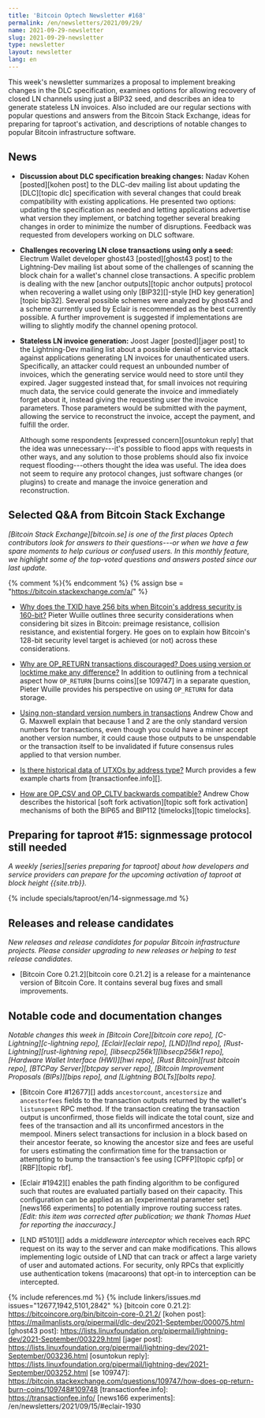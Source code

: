 ```yaml
---
title: 'Bitcoin Optech Newsletter #168'
permalink: /en/newsletters/2021/09/29/
name: 2021-09-29-newsletter
slug: 2021-09-29-newsletter
type: newsletter
layout: newsletter
lang: en
---
```

This week's newsletter summarizes a proposal to implement breaking
changes in the DLC specification, examines options for allowing recovery
of closed LN channels using just a BIP32 seed, and describes an idea to
generate stateless LN invoices.  Also included are our regular sections
with popular questions and answers from the Bitcoin Stack Exchange,
ideas for preparing for taproot's activation, and descriptions of
notable changes to popular Bitcoin infrastructure software.

## News

- **Discussion about DLC specification breaking changes:** Nadav Kohen
  [posted][kohen post] to the DLC-dev mailing list about updating the
  [DLC][topic dlc] specification with several changes that could break
  compatibility with existing applications.  He presented two options:
  updating the specification as needed and letting applications
  advertise what version they implement, or batching together several
  breaking changes in order to minimize the number of disruptions.
  Feedback was requested from developers working on DLC software.

<!-- confirmed on IRC that "ghost43" (all lowercase) is how they'd like to be attributed -->

- **Challenges recovering LN close transactions using only a seed:**
  Electrum Wallet developer ghost43 [posted][ghost43 post] to the
  Lightning-Dev mailing list about some of the challenges of scanning
  the block chain for a wallet's channel close transactions.  A specific
  problem is dealing with the new [anchor outputs][topic anchor outputs]
  protocol when recovering a wallet using only [BIP32][]-style [HD key
  generation][topic bip32].  Several possible schemes were analyzed by
  ghost43 and a scheme currently used by Eclair is recommended as the
  best currently possible.  A further improvement is suggested if
  implementations are willing to slightly modify the channel opening
  protocol.

- **Stateless LN invoice generation:** Joost Jager [posted][jager post]
  to the Lightning-Dev mailing list about a possible denial of service
  attack against applications generating LN invoices for unauthenticated
  users.  Specifically, an attacker could request an unbounded number of
  invoices, which the generating service would need to store until they
  expired.  Jager suggested instead that, for small invoices not
  requiring much data, the service could generate the invoice and
  immediately forget about it, instead giving the requesting user the
  invoice parameters.  Those parameters would be submitted with the
  payment, allowing the service to reconstruct the invoice, accept the
  payment, and fulfill the order.

    Although some respondents [expressed concern][osuntokun reply] that
    the idea was unnecessary---it's possible to flood apps with requests
    in other ways, and any solution to those problems should also fix
    invoice request flooding---others thought the idea was useful.  The
    idea does not seem to require any protocol changes, just software
    changes (or plugins) to create and manage the invoice generation and
    reconstruction.

## Selected Q&A from Bitcoin Stack Exchange

*[Bitcoin Stack Exchange][bitcoin.se] is one of the first places Optech
contributors look for answers to their questions---or when we have a
few spare moments to help curious or confused users.  In
this monthly feature, we highlight some of the top-voted questions and
answers posted since our last update.*

{% comment %}<!-- https://bitcoin.stackexchange.com/search?tab=votes&q=created%3a1m..%20is%3aanswer -->{% endcomment %}
{% assign bse = "https://bitcoin.stackexchange.com/a/" %}

- [Why does the TXID have 256 bits when Bitcoin's address security is 160-bit?]({{bse}}109652)
  Pieter Wuille outlines three security considerations when considering bit
  sizes in Bitcoin: preimage resistance, collision resistance, and existential
  forgery. He goes on to explain how Bitcoin's 128-bit security level target is
  achieved (or not) across these considerations.

- [Why are OP_RETURN transactions discouraged? Does using version or locktime make any difference?]({{bse}}108389)
  In addition to outlining from a technical aspect how `OP_RETURN` [burns
  coins][se 109747] in a separate question, Pieter Wuille provides his
  perspective on using `OP_RETURN` for data storage.

- [Using non-standard version numbers in transactions]({{bse}}108248)
  Andrew Chow and G. Maxwell explain that because 1 and 2 are the only standard
  version numbers for transactions, even though you could have a miner accept
  another version number, it could cause those outputs to be unspendable or the
  transaction itself to be invalidated if future consensus rules applied to that
  version number.

- [Is there historical data of UTXOs by address type?]({{bse}}109776)
  Murch provides a few example charts from [transactionfee.info][].

- [How are OP_CSV and OP_CLTV backwards compatible?]({{bse}}109834)
  Andrew Chow describes the historical [soft fork activation][topic soft fork
  activation] mechanisms of both the BIP65 and BIP112 [timelocks][topic timelocks].

## Preparing for taproot #15: signmessage protocol still needed

*A weekly [series][series preparing for taproot] about how developers
and service providers can prepare for the upcoming activation of taproot
at block height {{site.trb}}.*

{% include specials/taproot/en/14-signmessage.md %}

## Releases and release candidates

*New releases and release candidates for popular Bitcoin infrastructure
projects.  Please consider upgrading to new releases or helping to test
release candidates.*

- [Bitcoin Core 0.21.2][bitcoin core 0.21.2] is a release
  for a maintenance version of Bitcoin Core.  It contains several bug
  fixes and small improvements.

## Notable code and documentation changes

*Notable changes this week in [Bitcoin Core][bitcoin core repo],
[C-Lightning][c-lightning repo], [Eclair][eclair repo], [LND][lnd repo],
[Rust-Lightning][rust-lightning repo], [libsecp256k1][libsecp256k1
repo], [Hardware Wallet Interface (HWI)][hwi repo],
[Rust Bitcoin][rust bitcoin repo], [BTCPay Server][btcpay server repo],
[Bitcoin Improvement Proposals (BIPs)][bips repo], and [Lightning
BOLTs][bolts repo].*

- [Bitcoin Core #12677][] adds `ancestorcount`, `ancestorsize` and
  `ancestorfees` fields to the transaction outputs returned by the wallet's
  `listunspent` RPC method. If the transaction creating the transaction output is
  unconfirmed, those fields will indicate the total count, size and fees
  of the transaction and all its unconfirmed ancestors in the mempool.
  Miners select transactions for inclusion in a block based on their ancestor
  feerate, so knowing the ancestor size and fees are useful for users estimating
  the confirmation time for the transaction or attempting to bump the transaction's
  fee using [CPFP][topic cpfp] or [RBF][topic rbf].

- [Eclair #1942][] enables the path finding algorithm to be configured such that
  routes are evaluated partially based on their capacity. This configuration can be applied as
  an [experimental parameter set][news166 experiments] to potentially improve
  routing success rates.  *[Edit: this item was corrected after
  publication; we thank Thomas Huet for reporting the inaccuracy.]*

- [LND #5101][] adds a *middleware interceptor* which receives each RPC
  request on its way to the server and can make modifications.  This
  allows implementing logic outside of LND that can track or affect a
  large variety of user and automated actions.  For security, only RPCs
  that explicitly use authentication tokens (macaroons) that opt-in to
  interception can be intercepted.

{% include references.md %}
{% include linkers/issues.md issues="12677,1942,5101,2842" %}
[bitcoin core 0.21.2]: https://bitcoincore.org/bin/bitcoin-core-0.21.2/
[kohen post]: https://mailmanlists.org/pipermail/dlc-dev/2021-September/000075.html
[ghost43 post]: https://lists.linuxfoundation.org/pipermail/lightning-dev/2021-September/003229.html
[jager post]: https://lists.linuxfoundation.org/pipermail/lightning-dev/2021-September/003236.html
[osuntokun reply]: https://lists.linuxfoundation.org/pipermail/lightning-dev/2021-September/003252.html
[se 109747]: https://bitcoin.stackexchange.com/questions/109747/how-does-op-return-burn-coins/109748#109748
[transactionfee.info]: https://transactionfee.info/
[news166 experiments]: /en/newsletters/2021/09/15/#eclair-1930
